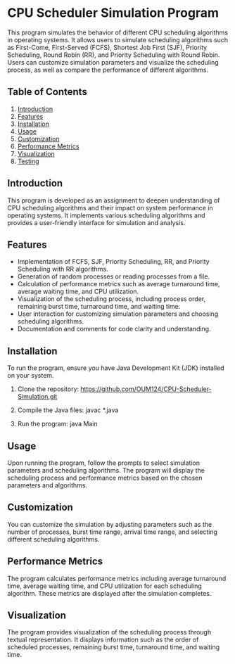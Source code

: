 # CPU Scheduler Simulation Program

This program simulates the behavior of different CPU scheduling algorithms in operating systems. It allows users to simulate scheduling algorithms such as First-Come, First-Served (FCFS), Shortest Job First (SJF), Priority Scheduling, Round Robin (RR), and Priority Scheduling with Round Robin. Users can customize simulation parameters and visualize the scheduling process, as well as compare the performance of different algorithms.

## Table of Contents
1. [Introduction](#introduction)
2. [Features](#features)
3. [Installation](#installation)
4. [Usage](#usage)
5. [Customization](#customization)
6. [Performance Metrics](#performance-metrics)
7. [Visualization](#visualization)
8. [Testing](#testing)


## Introduction
This program is developed as an assignment to deepen understanding of CPU scheduling algorithms and their impact on system performance in operating systems. It implements various scheduling algorithms and provides a user-friendly interface for simulation and analysis.

## Features
- Implementation of FCFS, SJF, Priority Scheduling, RR, and Priority Scheduling with RR algorithms.
- Generation of random processes or reading processes from a file.
- Calculation of performance metrics such as average turnaround time, average waiting time, and CPU utilization.
- Visualization of the scheduling process, including process order, remaining burst time, turnaround time, and waiting time.
- User interaction for customizing simulation parameters and choosing scheduling algorithms.
- Documentation and comments for code clarity and understanding.

## Installation
To run the program, ensure you have Java Development Kit (JDK) installed on your system.

1. Clone the repository:
   https://github.com/OUM124/CPU-Scheduler-Simulation.git
2. Compile the Java files:
javac *.java


3. Run the program:
java Main


## Usage
Upon running the program, follow the prompts to select simulation parameters and scheduling algorithms. The program will display the scheduling process and performance metrics based on the chosen parameters and algorithms.

## Customization
You can customize the simulation by adjusting parameters such as the number of processes, burst time range, arrival time range, and selecting different scheduling algorithms.

## Performance Metrics
The program calculates performance metrics including average turnaround time, average waiting time, and CPU utilization for each scheduling algorithm. These metrics are displayed after the simulation completes.

## Visualization
The program provides visualization of the scheduling process through textual representation. It displays information such as the order of scheduled processes, remaining burst time, turnaround time, and waiting time.







